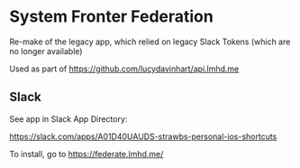 # System Fronter Federation

Re-make of the legacy app, which relied on legacy Slack Tokens (which are no longer available)

Used as part of https://github.com/lucydavinhart/api.lmhd.me


## Slack

See app in Slack App Directory:

https://slack.com/apps/A01D40UAUDS-strawbs-personal-ios-shortcuts

To install, go to https://federate.lmhd.me/

